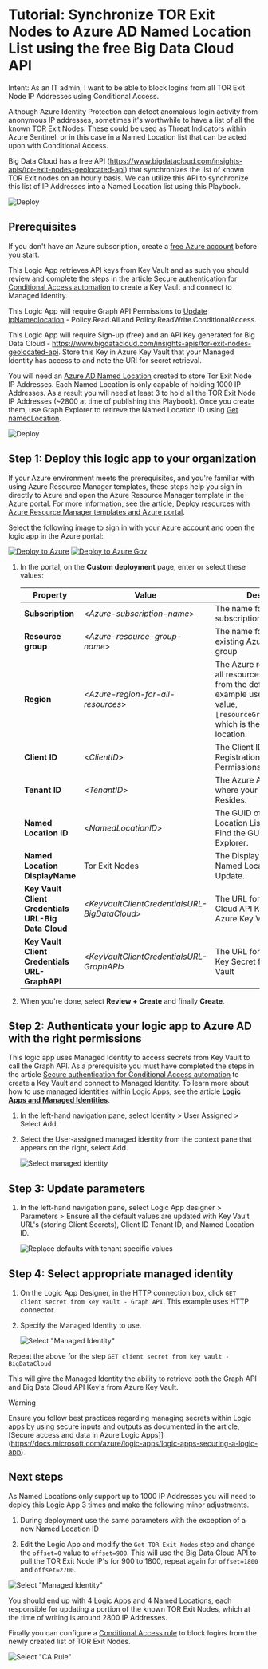 # Tutorial: Synchronize TOR Exit Nodes to Azure AD Named Location List using the free Big Data Cloud API

Intent: As an IT admin, I want to be able to block logins from all TOR Exit Node IP Addresses using Conditional Access.

Although Azure Identity Protection can detect anomalous login activity from anonymous IP addresses, sometimes it's worthwhile to have a list of all the known TOR Exit Nodes. These could be used as Threat Indicators within Azure Sentinel, or in this case in a Named Location list that can be acted upon with Conditional Access.

Big Data Cloud has a free API (https://www.bigdatacloud.com/insights-apis/tor-exit-nodes-geolocated-api) that synchronizes the list of known TOR Exit nodes on an hourly basis. We can utilize this API to synchronize this list of IP Addresses into a Named Location list using this Playbook.

   ![Deploy](./media/namedLocation.PNG)

## Prerequisites

If you don't have an Azure subscription, create a [free Azure account](https://azure.microsoft.com/free/?WT.mc_id=A261C142F) before you start.

This Logic App retrieves API keys from Key Vault and as such you should review and complete the steps in the article [Secure authentication for Conditional Access automation](https://github.com/Azure-Samples/azure-ad-conditional-access-apis/blob/main/00-prereq/readme.md) to create a Key Vault and connect to Managed Identity.

This Logic App will require Graph API Permissions to [Update ipNamedlocation](https://docs.microsoft.com/graph/api/ipnamedlocation-update?view=graph-rest-1.0&tabs=http) - Policy.Read.All and Policy.ReadWrite.ConditionalAccess.

This Logic App will require Sign-up (free) and an API Key generated for Big Data Cloud - https://www.bigdatacloud.com/insights-apis/tor-exit-nodes-geolocated-api. Store this Key in Azure Key Vault that your Managed Identity has access to and note the URI for secret retrieval.

You will need an [Azure AD Named Location](https://docs.microsoft.com/azure/active-directory/reports-monitoring/quickstart-configure-named-locations) created to store Tor Exit Node IP Addresses. Each Named Location is only capable of holding 1000 IP Addresses. As a result you will need at least 3 to hold all the TOR Exit Node IP Addresses (~2800 at time of publishing this Playbook). Once you create them, use Graph Explorer to retireve the Named Location ID using [Get namedLocation](https://docs.microsoft.com/graph/api/namedlocation-get?view=graph-rest-1.0&tabs=http).

![Deploy](./media/GraphExplorer.PNG)

## Step 1: Deploy this logic app to your organization

If your Azure environment meets the prerequisites, and you're familiar with using Azure Resource Manager templates, these steps help you sign in directly to Azure and open the Azure Resource Manager template in the Azure portal. For more information, see the article, [Deploy resources with Azure Resource Manager templates and Azure portal](https://docs.microsoft.com/azure/azure-resource-manager/templates/overview).

Select the following image to sign in with your Azure account and open the logic app in the Azure portal:

   [![Deploy to Azure](https://aka.ms/deploytoazurebutton)](https://portal.azure.com/#create/Microsoft.Template/uri/https%3A%2F%2Fraw.githubusercontent.com%2FAzure%2FAzure-Sentinel%2Fmaster%2FPlaybooks%2FUpdate-NamedLocations-TOR%2Fazuredeploy.json) [![Deploy to Azure Gov](https://aka.ms/deploytoazuregovbutton)](https://portal.azure.us/#create/Microsoft.Template/uri/https%3A%2F%2Fraw.githubusercontent.com%2FAzure%2FAzure-Sentinel%2Fmaster%2FPlaybooks%2FUpdate-NamedLocations-TOR%2Fazuredeploy.json)

1. In the portal, on the **Custom deployment** page, enter or select these values:

   | Property | Value | Description |
   |----------|-------|-------------|
   | **Subscription** | <*Azure-subscription-name*> | The name for the Azure subscription to use |
   | **Resource group** | <*Azure-resource-group-name*> | The name for a new or existing Azure resource group |
   | **Region** |  <*Azure-region-for-all-resources*> | The Azure region to use for all resources, if different from the default value. This example uses the default value, `[resourceGroup().location]`, which is the resource group location. |
   | **Client ID** | <*ClientID*> | The Client ID of your App Registration with Graph API Permissions.|
   | **Tenant ID** | <*TenantID*> | The Azure AD Tenant ID where your App Registration Resides.|
   | **Named Location ID** | <*NamedLocationID*> | The GUID of your Named Location List to Update - Find the GUID with Graph Explorer.|
   | **Named Location DisplayName** | Tor Exit Nodes | The Display Name of your Named Location List to Update.|
   | **Key Vault Client Credentials URL-Big Data Cloud** | <*KeyVaultClientCredentialsURL-BigDataCloud*> | The URL for your Big Data Cloud API Key Secret from Azure Key Vault|
   | **Key Vault Client Credentials URL-GraphAPI** | <*KeyVaultClientCredentialsURL-GraphAPI*> | The URL for your Graph API Key Secret from Azure Key Vault|

1. When you're done, select **Review + Create** and finally **Create**.

## Step 2: Authenticate your logic app to Azure AD with the right permissions

This logic app uses Managed Identity to access secrets from Key Vault to call the Graph API. As a prerequisite you must have completed the steps in the article [Secure authentication for Conditional Access automation](https://github.com/Azure-Samples/azure-ad-conditional-access-apis/blob/main/00-prereq/readme.md) to create a Key Vault and connect to Managed Identity. To learn more about how to use managed identities within Logic Apps, see the article [**Logic Apps and Managed Identities**](https://docs.microsoft.com/azure/logic-apps/create-managed-service-identity).

1. In the left-hand navigation pane, select Identity > User Assigned > Select Add.

1. Select the User-assigned managed identity from the context pane that appears on the right, select Add.

   ![Select managed identity](./media/blueprint-mi-edit.png)

## Step 3: Update parameters

1. In the left-hand navigation pane, select Logic App designer > Parameters > Ensure all the default values are updated with Key Vault URL's (storing Client Secrets), Client ID Tenant ID, and Named Location ID.

   ![Replace defaults with tenant specific values](./media/parameters.png)

## Step 4: Select appropriate managed identity

1. On the Logic App Designer, in the HTTP connection box, click `GET client secret from key vault - Graph API`. This example uses HTTP connector.

2. Specify the Managed Identity to use.

   ![Select "Managed Identity"](./media/mi-new.png)

Repeat the above for the step `GET client secret from key vault - BigDataCloud`

This will give the Managed Identity the ability to retrieve both the Graph API and Big Data Cloud API Key's from Azure Key Vault.

> [!WARNING]
> Ensure you follow best practices regarding managing secrets within Logic apps by using secure inputs and outputs as documented in the article, [Secure access and data in Azure Logic Apps]](https://docs.microsoft.com/azure/logic-apps/logic-apps-securing-a-logic-app).

## Next steps

As Named Locations only support up to 1000 IP Addresses you will need to deploy this Logic App 3 times and make the following minor adjustments.

1. During deployment use the same parameters with the exception of a new Named Location ID

2. Edit the Logic App and modify the `Get TOR Exit Nodes` step and change the `offset=0` value to `offset=900`. This will use the Big Data Cloud API to pull the TOR Exit Node IP's for 900 to 1800, repeat again for `offset=1800` and `offset=2700`.

![Select "Managed Identity"](./media/exitNodes.png)

You should end up with 4 Logic Apps and 4 Named Locations, each responsible for updating a portion of the known TOR Exit Nodes, which at the time of writing is around 2800 IP Addresses.

Finally you can configure a [Conditional Access rule](https://docs.microsoft.com/azure/active-directory/conditional-access/concept-conditional-access-conditions#locations) to block logins from the newly created list of TOR Exit Nodes.

![Select "CA Rule"](./media/conditionalaccess.png)
